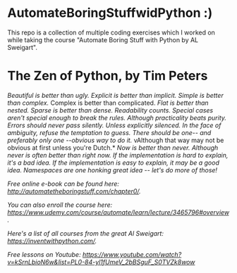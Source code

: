 # AutomateBoringStuffwidPython :) 
This repo is a collection of multiple coding exercises which I worked on while taking the course "Automate Boring Stuff with Python by AL Sweigart".

# The Zen of Python, by Tim Peters

*Beautiful is better than ugly.*
*Explicit is better than implicit.*
*Simple is better than complex.*
Complex is better than complicated.
*Flat is better than nested.*
*Sparse is better than dense.*
*Readability counts.*
*Special cases aren't special enough to break the rules.*
*Although practicality beats purity.*
*Errors should never pass silently.*
*Unless explicitly silenced.*
*In the face of ambiguity, refuse the temptation to guess.*
*There should be one-- and preferably only one --obvious way to do it.*
vAlthough that way may not be obvious at first unless you're Dutch.*
*Now is better than never.*
*Although never is often better than *right* now.*
*If the implementation is hard to explain, it's a bad idea.*
*If the implementation is easy to explain, it may be a good idea.*
*Namespaces are one honking great idea -- let's do more of those!*


*Free online e-book can be found here: http://automatetheboringstuff.com/chapter0/.*

*You can also enroll the course here: https://www.udemy.com/course/automate/learn/lecture/3465796#overview.*

*Here's a list of all courses from the great Al Sweigart: https://inventwithpython.com/.*

*Free lessons on Youtube: https://www.youtube.com/watch?v=kSrnLbioN6w&list=PL0-84-yl1fUmeV_2bBSguF_S0TVZk8wow*
